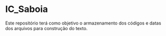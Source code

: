 # IC_Saboia
Este repositório terá como objetivo o armazenamento dos códigos e datas dos arquivos para construção do texto.  
